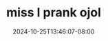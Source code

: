 --- 
title: "miss l prank ojol"
description: "download  video bokep miss l prank ojol  tele    "
date: 2024-10-25T13:46:07-08:00
file_code: "cg6x0yw4jj7j"
draft: false
cover: "fb9mpweb9rkk70bg.jpg"
tags: ["miss", "prank", "ojol", "bokep-indo", "bokep-viral", "bokep-ig"]
length: 1951
fld_id: "1483065"
foldername: "A prank"
categories: ["A prank"]
views: 0
---